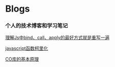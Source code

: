 # Blogs
### 个人的技术博客和学习笔记

[理解Js中bind、call、apply的最好方式就是重写一遍](https://github.com/zhm19901224/Blogs/blob/master/%E6%8A%80%E6%9C%AF%E6%96%87%E7%AB%A0/bindCallApply.md)

[javascript函数柯里化](https://github.com/zhm19901224/Blogs/blob/master/%E6%8A%80%E6%9C%AF%E6%96%87%E7%AB%A0/currying.md)

[CO库的基本原理](https://github.com/zhm19901224/Blogs/blob/master/%E6%8A%80%E6%9C%AF%E6%96%87%E7%AB%A0/co.md)
